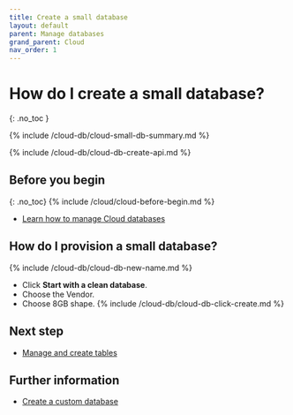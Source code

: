 ```yaml
---
title: Create a small database
layout: default
parent: Manage databases
grand_parent: Cloud
nav_order: 1
---
```


# How do I create a small database?
{: .no_toc }

{% include /cloud-db/cloud-small-db-summary.md %}

{% include /cloud-db/cloud-db-create-api.md %}

## Before you begin
{: .no_toc}
{% include /cloud/cloud-before-begin.md %}
* [Learn how to manage Cloud databases](/docs/cloud/cloud-databases/cloud-db-manage)

## How do I provision a small database?

{% include /cloud-db/cloud-db-new-name.md %}
* Click **Start with a clean database**.
* Choose the Vendor.
* Choose 8GB shape.
{% include /cloud-db/cloud-db-click-create.md %}

## Next step

* [Manage and create tables](/docs/cloud/cloud-tables/cloud-table-manage)

## Further information

* [Create a custom database](/docs/cloud/cloud-databases/cloud-db-create-custom/)
